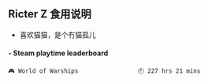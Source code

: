 ## Ricter Z 食用说明
- 喜欢猫猫，是个冇猫孤儿

<!-- steam-box start -->
#### - Steam playtime leaderboard
```text
🎮 World of Warships                 🕘 227 hrs 21 mins
```
<!-- Powered by https://github.com/YouEclipse/steam-box . -->
<!-- steam-box end -->
